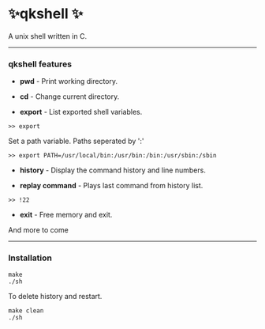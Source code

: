 #  :sparkles:qkshell :sparkles:
A unix shell written in C.

---

### qkshell features

* **pwd** - Print working directory.

* **cd** - Change current directory.

* **export** - List exported shell variables.
```
>> export
```
Set a path variable. Paths seperated by ':'
```
>> export PATH=/usr/local/bin:/usr/bin:/bin:/usr/sbin:/sbin
```
* **history** - Display the command history and line numbers.

* **replay command** - Plays last command from history list.
```
>> !22
```
* **exit** - Free memory and exit.

And more to come

---
### Installation
```
make
./sh
```
To delete history and restart.
```
make clean
./sh
```
